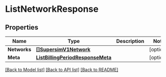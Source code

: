 # ListNetworkResponse

## Properties

Name | Type | Description | Notes
------------ | ------------- | ------------- | -------------
**Networks** | [**[]SupersimV1Network**](SupersimV1Network.md) |  |[optional] 
**Meta** | [**ListBillingPeriodResponseMeta**](ListBillingPeriodResponseMeta.md) |  |[optional] 

[[Back to Model list]](../README.md#documentation-for-models) [[Back to API list]](../README.md#documentation-for-api-endpoints) [[Back to README]](../README.md)


